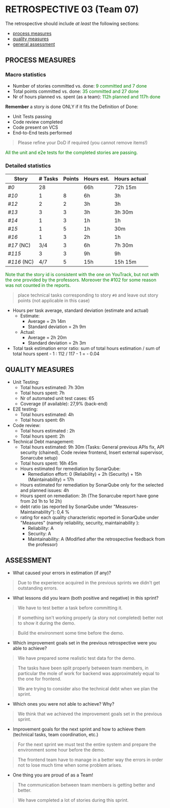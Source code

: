 # RETROSPECTIVE 03 (Team 07)

The retrospective should include _at least_ the following
sections:

- [process measures](#process-measures)
- [quality measures](#quality-measures)
- [general assessment](#assessment)

## PROCESS MEASURES

### Macro statistics

- Number of stories committed vs. done:<span style="color:green"> 9 committed and 7 done
- Total points committed vs. done: <span style="color:green">35 committed and 27 done
- Nr of hours planned vs. spent (as a team):<span style="color:green"> 112h planned and 117h done

**Remember** a story is done ONLY if it fits the Definition of Done:

- Unit Tests passing
- Code review completed
- Code present on VCS
- End-to-End tests performed

> Please refine your DoD if required (you cannot remove items!)

<span style="color:green">
All the unit and e2e tests for the completed stories are passing.
</span>

### Detailed statistics

| Story | # Tasks | Points | Hours est. | Hours actual |
| ----- | ------- | ------ |------------|--------------|
| _#0_  | 28      |        | 66h        | 72h 15m      |
| _#10_  | 1       | 8      | 6h         | 3h           |
| _#12_  | 2       | 2      | 3h         | 3h           |
| _#13_  | 3       | 3      | 3h         | 3h 30m       |
| _#14_  | 1       | 3      | 1h         | 1h           |
| _#15_  | 1       | 5      | 1h         | 30m          |
| _#16_  | 1       | 3      | 2h         | 1h           |
| _#17_ (NC)  | 3/4       | 3      | 6h         | 7h 30m       |
| _#115_  | 3       | 3      | 9h         | 9h           |
| _#116_ (NC)  | 4/7       | 5      | 15h        | 15h 15m      |

<span style="color:green">
Note that the story id is consistent with the one on YouTrack, but not with the one provided by the professors.</span>

<span style="color:green">
Moreover the #102 for some reason was not counted in the reports.</span>


> place technical tasks corresponding to story `#0` and leave out story points (not applicable in this case)

- Hours per task average, standard deviation (estimate and actual)
    - Estimate:
        - Average = 2h 14m
        - Standard deviation = 2h 9m
    - Actual:
        - Average = 2h 20m
        - Standard deviation = 2h 3m
- Total task estimation error ratio: sum of total hours estimation / sum of total hours spent - 1 : 112 / 117 - 1 = - 0.04

## QUALITY MEASURES

- Unit Testing:
    - Total hours estimated: 7h 30m
    - Total hours spent: 7h
    - Nr of automated unit test cases: 65
    - Coverage (if available): 27,9% (back-end)
- E2E testing:
    - Total hours estimated: 4h
    - Total hours spent: 6h
- Code review:
    - Total hours estimated : 2h
    - Total hours spent: 2h
- Technical Debt management:
    - Total hours estimated: 9h 30m (Tasks: General previous APIs fix, API security (chained), Code review frontend, Insert external supervisor, Sonarcube setup)
    - Total hours spent: 16h 45m
    - Hours estimated for remediation by SonarQube:
        - Remediation effort: 0 (Reliability) + 2h (Security) + 15h (Maintainability) = 17h
    - Hours estimated for remediation by SonarQube only for the selected and planned issues: 4h
    - Hours spent on remediation: 3h (The Sonarcube report have gone from 2d 1h to 1d 2h) 
    - debt ratio (as reported by SonarQube under "Measures-Maintainability"): 0,4 %
    - rating for each quality characteristic reported in SonarQube under "Measures" (namely reliability, security, maintainability ):
        - Reliability: A
        - Security: A
        - Maintainability: A
     (Modified after the retrospective feedback from the professor)

## ASSESSMENT

- What caused your errors in estimation (if any)?

 > Due to the experience acquired in the previous sprints we didn't get outstanding errors.

- What lessons did you learn (both positive and negative) in this sprint?

 > We have to test better a task before committing it.

 > If something isn't working properly (a story not completed) better not to show it during the demo.

 > Build the environment some time before the demo.

- Which improvement goals set in the previous retrospective were you able to achieve?

 > We have prepared some realistic test data for the demo.

 > The tasks have been split properly between team members, in particular the mole of work for backend was
 > approximately equal to the one for frontend.

 > We are trying to consider also the technical debt when we plan the sprint.

- Which ones you were not able to achieve? Why?

 > We think that we achieved the improvement goals set in the previous sprint.

- Improvement goals for the next sprint and how to achieve them (technical tasks, team coordination, etc.)

 > For the next sprint we must test the entire system and prepare the environment some hour before the demo.

 > The frontend team have to manage in a better way the errors in order not to lose much time when some problem arises.

- One thing you are proud of as a Team!

 > The communication between team members is getting better and better.

 > We have completed a lot of stories during this sprint.
